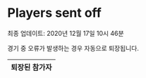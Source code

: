# Players sent off
최종 업데이트: 2020년 12월 17일 10시 46분


경기 중 오류가 발생하는 경우 자동으로 퇴장됩니다.


| 퇴장된 참가자 |
|:---:|